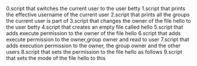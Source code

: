 0.script that switches the current user to the user betty
1.script that prints the effective username of the current user
2.script that prints all the groups the current user is part of
3.script that changes the owner of the file hello to the user betty
4.script that creates an empty file called hello
5.script that adds execute permission to the owner of the file hello
6.script that adds execute permission to the owner,group owner and read to user
7.script that adds execution permission to the owner, the group owner and the other users
8.script that sets the permission to the file hello as follows
9.script that sets the mode of the file hello to this
